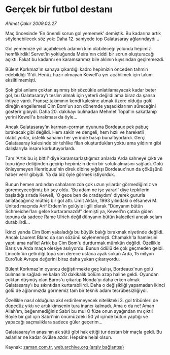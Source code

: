 # Gerçek bir futbol destanı

*Ahmet Çakır 2009.02.27*

<tr><td class="metin" colspan="2" style="padding-top: 20px; padding-left: 5px; ">Maç öncesinde 'En önemli sorun gol yememek' demiştik. Bu kadarına artık söylenebilecek söz yok: Daha 12. saniyede top Galatasaray ağlarındaydı...</td></tr><tr><td class="metin" colspan="2" style="padding-top: 20px; padding-left: 5px; "><p>Gol yememize yol açabilecek adamın kim olabileceği yolunda hepimiz hemfikirdik! Servet'in yokluğunda Meira'nın ciddi bir sorun oluşturacağı açıktı. Fakat bu kadarını en karamsarımız bile aklının kıyısından geçiremezdi.
<p>Bülent Korkmaz'ın sahaya çıkardığı kadro hepimizin önceden tahmin edebildiği 11'di. Henüz hazır olmayan Kewell'a yer açabilmek için takım eksiltilmemişti.
<p>Şok gibi anlamı çoktan aşınmış bir sözcükle anlatılamayacak kadar beter gol, bu Galatasaray'ı teslim almak için yeterli değildi ama biraz da şansa ihtiyaç vardı. Fransız takımının kendi kalesine atmak üzere olduğu golü direğin engellemesi Cim Bom'un son dönemde yaşadıklarının süreceğini gösterir gibiydi. Daha 20. dakikayı bulmadan Mehmet Topal'ın sakatlanıp yerini Kewell'a bırakması da öyle...
<p>Ancak Galatasaray'ın karman-çorman oyununa Bordeaux pek pabuç bırakacak gibi değildi. Hem sakin ve dengeli, hem hızlı ve hareketli olabiliyorlar, üstelik sahanın her yerinde basıp bunaltıyorlardı. Gerçi Galatasaray kalesinde bir tehlike filan oluşturdukları yoktu ama yıldırım gibi dalışlarıyla insanı korkutuyorlardı.
<p>Tam 'Artık bu iş bitti!' diye karamsarlaştığımız anlarda Arda sahneye çıktı ve topu iğne deliğinden geçirip hepimizin derin bir soluk almasını sağladı. Golü önleyemeyen Henriquue'nin direk dibine yığılışı Bordeaux'nun da çöküşünü haber verir gibiydi. Ya da biz öyle görmek istiyorduk.
<p>Bunun hemen ardından sahalarımızda çok uzun yıllardır görmediğimiz ve göremeyeceğimiz bir şey oldu. 'Bu adam ne işe yarar!' diye tepkilerin başladığı sırada Kewell, 'O gece ben de oradaydım' diyerek gururla anlatacağımız müthiş bir gol attı. Ümit Aktan, 1993 yılındaki o efsanevi M. United maçında Arif Erdem'in golüyle ilgili olarak "Dünyanın bütün Schmeichel'ları gelse kurtaramazdı!" demişti ya, Kewell'ın çatala giden topuna da sadece Rame Ulrich değil dünyanın bütün kalecileri ancak selam durabilirdi...
<p>İkinci yarıda Cim Bom yakaladığı bu büyük balığı bırakmak niyetinde değildi. Ancak Laurent Blanc da son sözünü söylememişti. Chamakh'la hamlesini yaptı ama nafile! Artık bu Cim Bom'u durdurmak mümkün değildi. Özellikle Barış ve Arda maça ölesiye asılıyordu. Bunun ödülü de çok geçmeden geldi. Lincoln'ün getirdiği topa son derece ustaca ayak sokan Arda, 15 milyon Euro'luk Avrupa değerini biraz daha yukarı çıkarıyordu.
<p>Bülent Korkmaz'ın oyuncu değiştirmekte geç kalışı, Bordeaux'nun golü bulmasını sağladı ve kalan 20 dakikalık bölüm azap haline geldi. Oyundan çoktan düşmüş olan Baros'u çıkartıp Nonda'yı daha erken almak Galatasaray'ı bu sıkıntıdan kurtarabilirdi. Daha o değişikliği yapamadan ikinci golü de ağlarımızda görmemiz tam bir teknik adam tecrübesizliğiydi.
<p>Özellikle nasıl olduğuna akıl erdirilemeyecek nitelikteki 3. gol tribünleri de düpedüz yıktı ve artık kimsenin tura inancı kalmadı. Ama o da ne! Aman Allah'ım, beğenmediğiniz Sabri bu mu! O füze onun ayağından mı çıktı! Böyle bir gol için Sabri'nin önümüzdeki 50 yıl içinde bütün yaptığı ve yapacağı saçmalıklara sadece güler geçerim...
<p>Galatasaray'ın anasının ak sütü gibi hak ettiği tur destan bir maçla geldi. Bu aslanlar ne kadar övülse azdır. Hepsine helal olsun.<br/></p></p></p></p></p></p></p></p></p></p></td></tr>

Kaynak: [zaman.com.tr](http://zaman.com.tr/yazar.do?yazino=819744), [web.archive.org (arşiv bağlantısı)](http://web.archive.org/web/20100419053800/http://www.zaman.com.tr:80/yazar.do?yazino=819744)
